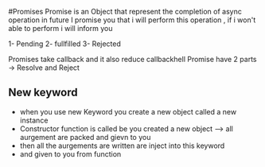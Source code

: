 #Promises 
Promise is an Object that represent the completion of async operation in future 
I promise you that i will perform this operation , if i won't able to perform i will inform you 

<!-- States of Promises -->
1- Pending
2- fullfilled
3- Rejected


Promises take callback and it also reduce callbackhell
Promise have 2 parts -> Resolve and Reject 


## New keyword 
- when you use new Keyword you create a new object called a new instance
- Constructor function is called be you created a new object --> all aurgement are packed and gievn to you 
- then all the aurgements are written are inject into this keyword 
- and given to you from function